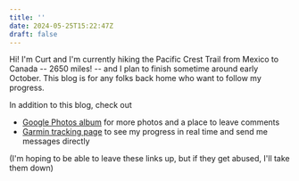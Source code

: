 ```yaml
---
title: ''
date: 2024-05-25T15:22:47Z
draft: false
---
```


Hi! I'm Curt and I'm currently hiking the Pacific Crest Trail from Mexico to Canada -- 2650 miles! -- and I plan to finish sometime around early October. This blog is for any folks back home who want to follow my progress.

In addition to this blog, check out

- [Google Photos album](https://photos.app.goo.gl/mPpHtjxDrNXhtJJd6) for more photos and a place to leave comments
- [Garmin tracking page](https://share.garmin.com/UJ32N) to see my progress in real time and send me messages directly

(I'm hoping to be able to leave these links up, but if they get abused, I'll take them down)
